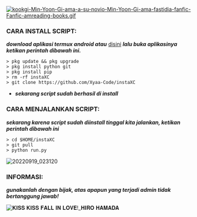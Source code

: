 [![kookgi-Min-Yoon-Gi-ama-a-su-novio-Min-Yoon-Gi-ama-fastidia-fanfic-Fanfic-amreading-books.gif](https://i.postimg.cc/J4bW2V2p/kookgi-Min-Yoon-Gi-ama-a-su-novio-Min-Yoon-Gi-ama-fastidia-fanfic-Fanfic-amreading-books.gif)](https://postimg.cc/YhqVvVkF)


<h3 align="left">CARA INSTALL SCRIPT:</h3>

***download aplikasi termux android atau*** <a href="https://f-droid.org/en/packages/com.termux/">disini</a> ***lalu buka aplikasinya ketikan perintah dibawah ini.***

    > pkg update && pkg upgrade
    > pkg install python git
    > pkg install pip
    > rm -rf instaXC
    > git clone https://github.com/Xyaa-Code/instaXC

- ***sekarang script sudah berhasil di install***

<h3 align="left">CARA MENJALANKAN SCRIPT:</h3>

***sekarang karena script sudah diinstall tinggal kita jalankan, ketikan perintah dibawah ini***

    > cd $HOME/instaXC             
    > git pull       
    > python run.py

![20220919_023120](https://user-images.githubusercontent.com/109187416/191349510-bfb82339-69c0-49e2-bb8e-36cb237b4fc4.png)

<h3 align="left">INFORMASI:</h3>

***gunakanlah dengan bijak, atas apapun yang terjadi admin tidak bertanggung jawab!***


![𝐊𝐈𝐒𝐒 𝐊𝐈𝐒𝐒 𝐅𝐀𝐋𝐋 𝐈𝐍 𝐋𝐎𝐕𝐄!_𝐇𝐈𝐑𝐎 𝐇𝐀𝐌𝐀𝐃𝐀](https://user-images.githubusercontent.com/109187416/191787656-14ee89a6-4ee5-44cd-8808-5c9df703f62a.gif)
